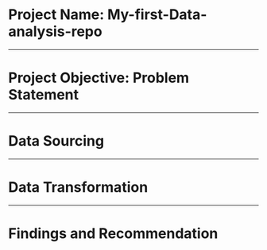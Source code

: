 # Project Name: My-first-Data-analysis-repo

----
# Project Objective: Problem Statement



-----
# Data Sourcing



----
# Data Transformation



----
# Findings and Recommendation

